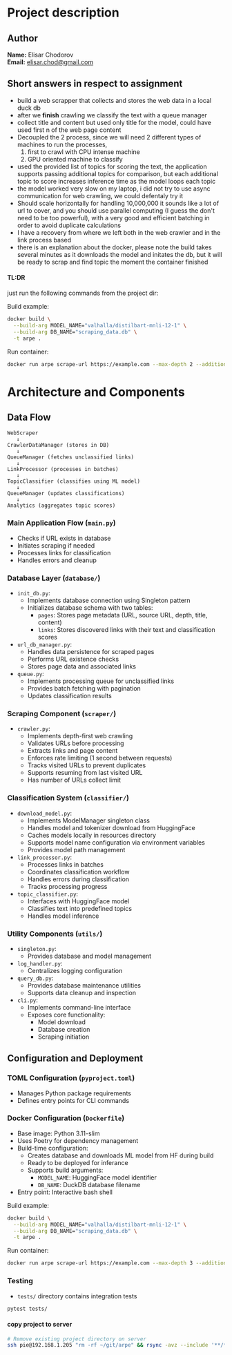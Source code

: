 # Project description

## Author
**Name:** Elisar Chodorov  
**Email:** elisar.chod@gmail.com

## Short answers in respect to assignment

* build a web scrapper that collects and stores the web data in a local duck db
* after we **finish** crawling we classify the text with a queue manager 
* collect title and content but used only title for the model, could have used first n of the web page content
* Decoupled the 2 process, since we will need 2 different types of machines to run the processes, 
  1. first to crawl with CPU intense machine 
  2. GPU oriented machine to classify 
* used the provided list of topics for scoring the text, the application supports passing additional topics for comparison, but each additional topic to score increases inference time as the model loops each topic
* the model worked very slow on my laptop, i did not try to use async communication for web crawling, we could defentaly try it
* Should scale horizontally for handling 10,000,000 it sounds like a lot of url to cover, and you should use parallel computing (I guess the don't need to be too powerful), with a very good and efficient batching in order to avoid duplicate calculations
* I have a recovery from where we left both in the web crawler and in the link process based
* there is an explanation about the docker, please note the build takes several minutes as it downloads the model and initates the db, but it will be ready to scrap and find topic the moment the container finished

#### TL:DR
just run the following commands from the project dir:

Build example:
```bash
docker build \
  --build-arg MODEL_NAME="valhalla/distilbart-mnli-12-1" \
  --build-arg DB_NAME="scraping_data.db" \
  -t arpe .
```

Run container:
```bash
docker run arpe scrape-url https://example.com --max-depth 2 --additional-topics "topic1" "topic2"
```

# Architecture and Components

## Data Flow

```
WebScraper
   ↓
CrawlerDataManager (stores in DB)
   ↓
QueueManager (fetches unclassified links)
   ↓
LinkProcessor (processes in batches)
   ↓
TopicClassifier (classifies using ML model)
   ↓
QueueManager (updates classifications)
   ↓
Analytics (aggregates topic scores)
```

### Main Application Flow (`main.py`)

   - Checks if URL exists in database
   - Initiates scraping if needed
   - Processes links for classification
   - Handles errors and cleanup

### Database Layer (`database/`)
- `init_db.py`: 
  - Implements database connection using Singleton pattern
  - Initializes database schema with two tables:
    - `pages`: Stores page metadata (URL, source URL, depth, title, content)
    - `links`: Stores discovered links with their text and classification scores
- `url_db_manager.py`:
  - Handles data persistence for scraped pages
  - Performs URL existence checks
  - Stores page data and associated links
- `queue.py`:
  - Implements processing queue for unclassified links
  - Provides batch fetching with pagination
  - Updates classification results

### Scraping Component (`scraper/`)
- `crawler.py`:
  - Implements depth-first web crawling
  - Validates URLs before processing
  - Extracts links and page content
  - Enforces rate limiting (1 second between requests)
  - Tracks visited URLs to prevent duplicates
  - Supports resuming from last visited URL
  - Has number of URLs collect limit 

### Classification System (`classifier/`)
- `download_model.py`:
  - Implements ModelManager singleton class
  - Handles model and tokenizer download from HuggingFace
  - Caches models locally in resources directory
  - Supports model name configuration via environment variables
  - Provides model path management
- `link_processor.py`:
  - Processes links in batches
  - Coordinates classification workflow
  - Handles errors during classification
  - Tracks processing progress
- `topic_classifier.py`:
  - Interfaces with HuggingFace model
  - Classifies text into predefined topics
  - Handles model inference
  
### Utility Components (`utils/`)
- `singleton.py`:
  - Provides database and model management
- `log_handler.py`:
  - Centralizes logging configuration
- `query_db.py`:
  - Provides database maintenance utilities
  - Supports data cleanup and inspection
- `cli.py`:
  - Implements command-line interface
  - Exposes core functionality:
    - Model download
    - Database creation
    - Scraping initiation


## Configuration and Deployment

### TOML Configuration (`pyproject.toml`)
- Manages Python package requirements
- Defines entry points for CLI commands

### Docker Configuration (`Dockerfile`)
- Base image: Python 3.11-slim
- Uses Poetry for dependency management
- Build-time configuration:
  - Creates database and downloads ML model from HF during build
  - Ready to be deployed for inferance
  - Supports build arguments:
    - `MODEL_NAME`: HuggingFace model identifier
    - `DB_NAME`: DuckDB database filename
- Entry point: Interactive bash shell

Build example:
```bash
docker build \
  --build-arg MODEL_NAME="valhalla/distilbart-mnli-12-1" \
  --build-arg DB_NAME="scraping_data.db" \
  -t arpe .
```

Run container:
```bash
docker run arpe scrape-url https://example.com --max-depth 3 --additional-topics "topic1" "topic2"
```

### Testing
- `tests/` directory contains integration tests
```bash
pytest tests/
```

#### copy project to server
```bash
# Remove existing project directory on server
ssh pie@192.168.1.205 "rm -rf ~/git/arpe" && rsync -avz --include '**/*.py' --include '**/*.toml' --include 'Dockerfile' --include '**/*.md' --exclude '*' . pie@192.168.1.205:~/git/arpe/
```



